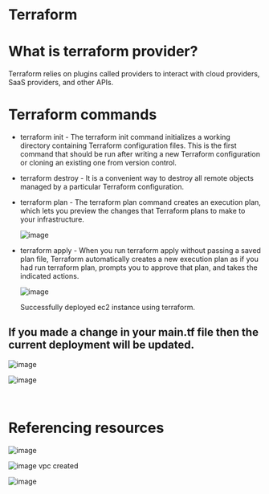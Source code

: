 # Terraform

# What is terraform provider?
Terraform relies on plugins called providers to interact with cloud providers, SaaS providers, and other APIs.


# Terraform commands
- terraform init - The terraform init command initializes a working directory containing Terraform configuration files. This is the first command that should be run after writing a new Terraform configuration or cloning an existing one from version control.
- terraform destroy - It is a convenient way to destroy all remote objects managed by a particular Terraform configuration.


- terraform plan - The terraform plan command creates an execution plan, which lets you preview the changes that Terraform plans to make to your infrastructure. <br/>



   ![image](https://user-images.githubusercontent.com/85761276/202907017-a71419d6-487b-41a1-98f7-016ba411fac1.png)


- terraform apply - When you run terraform apply without passing a saved plan file, Terraform automatically creates a new execution plan as if you had run terraform plan, prompts you to approve that plan, and takes the indicated actions. 

   ![image](https://user-images.githubusercontent.com/85761276/202907318-589d5a1a-4cb9-4c1e-b56f-4d371c6a4005.png)

    Successfully deployed ec2 instance using terraform. <br/>
    
    
    
     
## If you made a change in your main.tf file then the current deployment will be updated.
   ![image](https://user-images.githubusercontent.com/85761276/202908017-75253f70-2674-4922-b246-67d049be6eda.png)
   
   ![image](https://user-images.githubusercontent.com/85761276/202908049-cec9b0af-f948-44ac-ac23-8d0f5fcefff5.png)

<br/>

# Referencing resources
   ![image](https://user-images.githubusercontent.com/85761276/202909429-db94f42f-a708-4c0f-8794-ef90a24d6cc7.png)

   
   ![image](https://user-images.githubusercontent.com/85761276/202909054-730f22cd-5b67-4804-8c79-4e6685d27d92.png)
    vpc created <br/>
    
   ![image](https://user-images.githubusercontent.com/85761276/202909130-c3f983a4-9305-4c89-869a-f95d978383bf.png)
   
   



    
